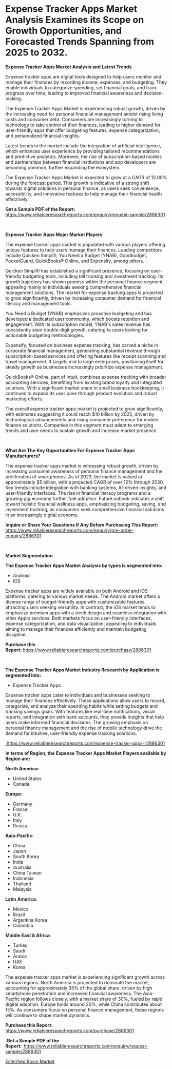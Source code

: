 <p><h1>Expense Tracker Apps Market Analysis Examines its Scope on Growth Opportunities, and Forecasted Trends Spanning from 2025 to 2032.</h1></p><p><strong>Expense Tracker Apps Market Analysis and Latest Trends</strong></p>
<p><p>Expense tracker apps are digital tools designed to help users monitor and manage their finances by recording income, expenses, and budgeting. They enable individuals to categorize spending, set financial goals, and track progress over time, leading to improved financial awareness and decision-making.</p><p>The Expense Tracker Apps Market is experiencing robust growth, driven by the increasing need for personal financial management amidst rising living costs and consumer debt. Consumers are increasingly turning to technology to take control of their finances, leading to higher demand for user-friendly apps that offer budgeting features, expense categorization, and personalized financial insights.</p><p>Latest trends in the market include the integration of artificial intelligence, which enhances user experience by providing tailored recommendations and predictive analytics. Moreover, the rise of subscription-based models and partnerships between financial institutions and app developers are becoming common, further expanding the ecosystem.</p><p>The Expense Tracker Apps Market is expected to grow at a CAGR of 12.00% during the forecast period. This growth is indicative of a strong shift towards digital solutions in personal finance, as users seek convenience, accessibility, and innovative features to help manage their financial health effectively.</p></p>
<p><strong>Get a Sample PDF of the Report:&nbsp;</strong> <a href="https://www.reliableresearchreports.com/enquiry/request-sample/2886301?utm_campaign=3124&utm_medium=2&utm_source=Github&utm_content=ia&utm_term=13032025&utm_id=expense-tracker-apps">https://www.reliableresearchreports.com/enquiry/request-sample/2886301</a></p>
<p>&nbsp;</p>
<p><strong>Expense Tracker Apps Major Market Players</strong></p>
<p><p>The expense tracker apps market is populated with various players offering unique features to help users manage their finances. Leading competitors include Quicken Simplifi, You Need a Budget (YNAB), Goodbudget, PocketGuard, QuickBooks® Online, and Expensify, among others. </p><p>Quicken Simplifi has established a significant presence, focusing on user-friendly budgeting tools, including bill tracking and investment tracking. Its growth trajectory has shown promise within the personal finance segment, appealing mainly to individuals seeking comprehensive financial management solutions. The market for expense tracking apps is projected to grow significantly, driven by increasing consumer demand for financial literacy and management tools.</p><p>You Need a Budget (YNAB) emphasizes proactive budgeting and has developed a dedicated user community, which boosts retention and engagement. With its subscription model, YNAB's sales revenue has consistently seen double-digit growth, catering to users looking for actionable budgeting methodologies.</p><p>Expensify, focused on business expense tracking, has carved a niche in corporate financial management, generating substantial revenue through subscription-based services and offering features like receipt scanning and travel management. It targets mid to large enterprises, positioning itself for steady growth as businesses increasingly prioritize expense management.</p><p>QuickBooks® Online, part of Intuit, combines expense tracking with broader accounting services, benefiting from existing brand loyalty and integrated solutions. With a significant market share in small business bookkeeping, it continues to expand its user base through product evolution and robust marketing efforts.</p><p>The overall expense tracker apps market is projected to grow significantly, with estimates suggesting it could reach $10 billion by 2025, driven by technological advancements and rising consumer preference for mobile finance solutions. Companies in this segment must adapt to emerging trends and user needs to sustain growth and increase market presence.</p></p>
<p>&nbsp;</p>
<p><strong>What Are The Key Opportunities For Expense Tracker Apps Manufacturers?</strong></p>
<p><p>The expense tracker apps market is witnessing robust growth, driven by increasing consumer awareness of personal finance management and the proliferation of smartphones. As of 2023, the market is valued at approximately $5 billion, with a projected CAGR of over 12% through 2030. Key trends include integration with banking systems, AI-driven insights, and user-friendly interfaces. The rise in financial literacy programs and a growing gig economy further fuel adoption. Future outlook indicates a shift toward holistic financial wellness apps, emphasizing budgeting, saving, and investment tracking, as consumers seek comprehensive financial solutions in an increasingly digital economy.</p></p>
<p><strong>Inquire or Share Your Questions If Any Before Purchasing This Report:</strong> <a href="https://www.reliableresearchreports.com/enquiry/pre-order-enquiry/2886301?utm_campaign=3124&utm_medium=2&utm_source=Github&utm_content=ia&utm_term=13032025&utm_id=expense-tracker-apps">https://www.reliableresearchreports.com/enquiry/pre-order-enquiry/2886301</a></p>
<p>&nbsp;</p>
<p><strong>Market Segmentation</strong></p>
<p><strong>The Expense Tracker Apps Market Analysis by types is segmented into:</strong></p>
<p><ul><li>Android</li><li>iOS</li></ul></p>
<p><p>Expense tracker apps are widely available on both Android and iOS platforms, catering to various market needs. The Android market offers a diverse range of budget-friendly apps with customizable features, attracting users seeking versatility. In contrast, the iOS market tends to emphasize premium apps with a sleek design and seamless integration with other Apple services. Both markets focus on user-friendly interfaces, expense categorization, and data visualization, appealing to individuals aiming to manage their finances efficiently and maintain budgeting discipline.</p></p>
<p><strong>Purchase this Report:&nbsp;</strong><a href="https://www.reliableresearchreports.com/purchase/2886301?utm_campaign=3124&utm_medium=2&utm_source=Github&utm_content=ia&utm_term=13032025&utm_id=expense-tracker-apps">https://www.reliableresearchreports.com/purchase/2886301</a></p>
<p>&nbsp;</p>
<p><strong>The Expense Tracker Apps Market Industry Research by Application is segmented into:</strong></p>
<p><ul><li>Expense Tracker Apps</li></ul></p>
<p><p>Expense tracker apps cater to individuals and businesses seeking to manage their finances effectively. These applications allow users to record, categorize, and analyze their spending habits while setting budgets and tracking savings goals. With features like real-time notifications, visual reports, and integration with bank accounts, they provide insights that help users make informed financial decisions. The growing emphasis on personal finance management and the rise of mobile technology drive the demand for intuitive, user-friendly expense tracking solutions.</p></p>
<p><a href="https://www.reliableresearchreports.com/expense-tracker-apps-r2886301?utm_campaign=3124&utm_medium=2&utm_source=Github&utm_content=ia&utm_term=13032025&utm_id=expense-tracker-apps">&nbsp;https://www.reliableresearchreports.com/expense-tracker-apps-r2886301</a></p>
<p><strong>In terms of Region, the Expense Tracker Apps Market Players available by Region are:</strong></p>
<p>
    <p> <strong> North America: </strong>
        <ul>
            <li>United States</li>
            <li>Canada</li>
        </ul>
        </p> 
    <p> <strong> Europe: </strong>
        <ul>
            <li>Germany</li>
            <li>France</li>
            <li>U.K.</li>
            <li>Italy</li>
            <li>Russia</li>
        </ul>
        </p> 
    <p> <strong> Asia-Pacific: </strong>
        <ul>
            <li>China</li>
            <li>Japan</li>
            <li>South Korea</li>
            <li>India</li>
            <li>Australia</li>
            <li>China Taiwan</li>
            <li>Indonesia</li>
            <li>Thailand</li>
            <li>Malaysia</li>
        </ul>
        </p> 
    <p> <strong> Latin America: </strong>
        <ul>
            <li>Mexico</li>
            <li>Brazil</li>
            <li>Argentina Korea</li>
            <li>Colombia</li>
        </ul>
        </p> 
    <p> <strong> Middle East & Africa: </strong>
        <ul>
            <li>Turkey</li>
            <li>Saudi</li>
            <li>Arabia</li>
            <li>UAE</li>
            <li>Korea</li>
        </ul>
    </p>
    </p>
<p><p>The expense tracker apps market is experiencing significant growth across various regions. North America is projected to dominate the market, accounting for approximately 35% of the global share, driven by high smartphone penetration and increased financial awareness. The Asia-Pacific region follows closely, with a market share of 30%, fueled by rapid digital adoption. Europe holds around 20%, while China contributes about 15%. As consumers focus on personal finance management, these regions will continue to shape market dynamics.</p></p>
<p><strong>Purchase this Report: </strong><a href="https://www.reliableresearchreports.com/purchase/2886301?utm_campaign=3124&utm_medium=2&utm_source=Github&utm_content=ia&utm_term=13032025&utm_id=expense-tracker-apps">https://www.reliableresearchreports.com/purchase/2886301</a></p>
<p>&nbsp;<strong>Get a Sample PDF of the Report:&nbsp;&nbsp;</strong><a href="https://www.reliableresearchreports.com/enquiry/request-sample/2886301?utm_campaign=3124&utm_medium=2&utm_source=Github&utm_content=ia&utm_term=13032025&utm_id=expense-tracker-apps">https://www.reliableresearchreports.com/enquiry/request-sample/2886301</a></p>
<p><strong></strong></p>
<p><p><a href="https://github.com/castoriffic/Market-Research-Report-List-6/blob/main/esterified-rosin-market.md?utm_campaign=3124&utm_medium=2&utm_source=Github&utm_content=ia&utm_term=13032025&utm_id=expense-tracker-apps">Esterified Rosin Market</a></p></p>